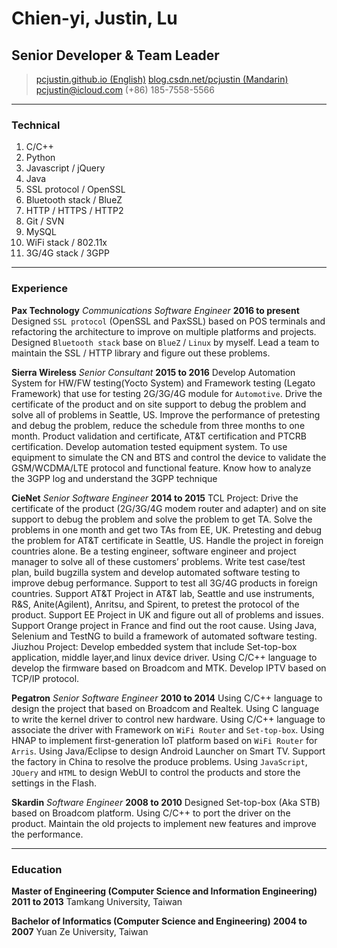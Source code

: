 # Chien-yi, Justin, Lu
## Senior Developer & Team Leader

> [pcjustin.github.io (English)](https://pcjustin.github.io/)
> [blog.csdn.net/pcjustin (Mandarin)](http://blog.csdn.net/pcjustin)
> [pcjustin@icloud.com](mailto:pcjustin@icloud.com)
> (+86) 185-7558-5566

------

### Technical

1. C/C++
1. Python
1. Javascript / jQuery
1. Java
1. SSL protocol / OpenSSL
1. Bluetooth stack / BlueZ
1. HTTP / HTTPS / HTTP2
1. Git / SVN
1. MySQL
1. WiFi stack / 802.11x
1. 3G/4G stack / 3GPP

------

### Experience

**Pax Technology** *Communications Software Engineer* __2016 to present__
	Designed `SSL protocol` (OpenSSL and PaxSSL) based on POS terminals and refactoring the architecture to improve on multiple platforms and projects.
	Designed `Bluetooth stack` base on `BlueZ` / `Linux` by myself.
	Lead a team to maintain the SSL / HTTP library and figure out these problems.

**Sierra Wireless** *Senior Consultant* __2015 to 2016__
	Develop Automation System for HW/FW testing(Yocto System) and Framework testing (Legato Framework) that use for testing 2G/3G/4G module for `Automotive`. Drive the certificate of the product and on site support to debug the problem and solve all of problems in Seattle, US. Improve the performance of pretesting and debug the problem, reduce the schedule from three months to one month.
	Product validation and certificate, AT&T certification and PTCRB certification.
	Develop automation tested equipment system. To use equipment to simulate the CN and BTS and control the device to validate the GSM/WCDMA/LTE protocol and functional feature. 
	Know how to analyze the 3GPP log and understand the 3GPP technique

**CieNet** *Senior Software Engineer* __2014 to 2015__
	TCL Project:
	Drive the certificate of the product (2G/3G/4G modem router and adapter) and on site support to debug the problem and solve the problem to get TA. Solve the problems in one month and get two TAs from EE, UK. Pretesting and debug the problem for AT&T certificate in Seattle, US.
	Handle the project in foreign countries alone. Be a testing engineer, software engineer and project manager to solve all of these customers’ problems.
	Write test case/test plan, build bugzilla system and develop automated software testing to improve debug performance.
	Support to test all 3G/4G products in foreign countries. Support AT&T Project in AT&T lab, Seattle and use instruments, R&S, Anite(Agilent), Anritsu, and Spirent, to pretest the protocol of the product. Support EE Project in UK and figure out all of problems and issues. Support Orange project in France and find out the root cause.
	Using Java, Selenium and TestNG to build a framework of automated software testing.
	Jiuzhou Project:
	Develop embedded system that include Set-top-box application, middle layer,and linux device driver.
	Using C/C++ language to develop the firmware based on Broadcom and MTK. 
	Develop IPTV based on TCP/IP protocol.

**Pegatron** *Senior Software Engineer* __2010 to 2014__
	Using C/C++ language to design the project that based on Broadcom and Realtek.
	Using C language to write the kernel driver to control new hardware.
	Using C/C++ language to associate the driver with Framework on `WiFi Router` and `Set-top-box`.
	Using HNAP to implement first-generation IoT platform based on `WiFi Router` for `Arris`.
	Using Java/Eclipse to design Android Launcher on Smart TV.
	Support the factory in China to resolve the produce problems.
	Using `JavaScript`, `JQuery` and `HTML` to design WebUI to control the products and store the settings in the Flash.

**Skardin** *Software Engineer* __2008 to 2010__
	Designed Set-top-box (Aka STB) based on Broadcom platform.
	Using C/C++ to port the driver on the product.
	Maintain the old projects to implement new features and improve the
	performance.

------

### Education

**Master of Engineering  (Computer Science and Information Engineering)** __2011 to 2013__
	Tamkang University, Taiwan

**Bachelor of Informatics  (Computer Science and Engineering)** __2004 to 2007__
	Yuan Ze University, Taiwan
